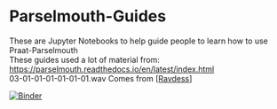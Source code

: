 # Parselmouth-Guides
These are Jupyter Notebooks to help guide people to learn how to use Praat-Parselmouth  
These guides used a lot of material from: https://parselmouth.readthedocs.io/en/latest/index.html  
03-01-01-01-01-01-01.wav Comes from [[Ravdess](https://zenodo.org/record/1188976)]


[![Binder](https://mybinder.org/badge_logo.svg)](https://mybinder.org/v2/gh/drfeinberg/Parselmouth-Guides/master)
